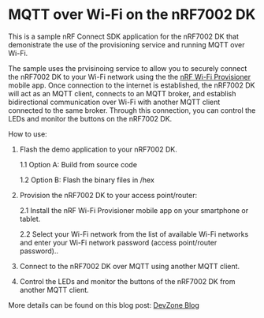 # MQTT over Wi-Fi on the nRF7002 DK

This is a sample nRF Connect SDK application for the nRF7002 DK that demonistrate the use of the provisioning service and running MQTT over Wi-Fi.

The sample uses the prvisinoing service to allow you to securely connect the nRF7002 DK to your Wi-Fi network using the the [nRF Wi-Fi Provisioner](https://www.nordicsemi.com/Products/Development-tools/nRF-Wi-Fi-Provisioner) mobile app.
Once connection to the internet is established, the nRF7002 DK will act as an MQTT client, connects to an MQTT broker, and establish bidirectional communication over Wi-Fi with another MQTT client connected to the same broker. Through this connection, you can control the LEDs and monitor the buttons on the nRF7002 DK. 

How to use:

1.  Flash the demo application to your nRF7002 DK.
    
    1.1 Option A: Build from source code
    
    1.2 Option B: Flash the binary files in /hex

2.  Provision the nRF7002 DK to your access point/router:

    2.1 Install the nRF Wi-Fi Provisioner mobile app on your smartphone or tablet.

    2.2 Select your Wi-Fi network from the list of available Wi-Fi networks and enter your Wi-Fi network password (access point/router password)..

3.  Connect to the nRF7002 DK over MQTT using another MQTT client.

4.  Control the LEDs and monitor the buttons of the nRF7002 DK from another MQTT client.

More details can be found on this blog post: [DevZone Blog](https://devzone.nordicsemi.com/nordic/nordic-blog/b/blog/posts/streamline-your-iot-connectivity-implementing-mqtt-over-wi-fi-on-the-nrf7002-development-kit)
